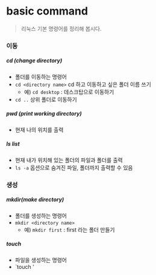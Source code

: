 # basic command

> 리눅스 기본 명령어를 정리해 봅시다.



### 이동

##### cd (change directory)

* 폴더를 이동하는 명령어
* `cd <directory name>` cd 하고 이동하고 싶은 폴더 이름 쓰기
  * 예) `cd desktop` : 데스크탑으로 이동하기
* `cd ..`  상위 폴더로 이동하기



##### pwd (print working directory)

* 현재 나의 위치를 출력



##### ls list

* 현재 내가 위치해 있는 폴더의 파일과 폴더를 출력
* `ls -a` 옵션으로 숨겨진 파일, 폴더까지 출력할 수 있음





### 생성

##### mkdir(make directory)

* 폴더를 생성하는 명령어
* `mkdir <directory name>`
  * 예) `mkdir first` : first 라는 폴더 만들기



##### touch

* 파일을 생성하는 명령어
* `touch <file name>'





